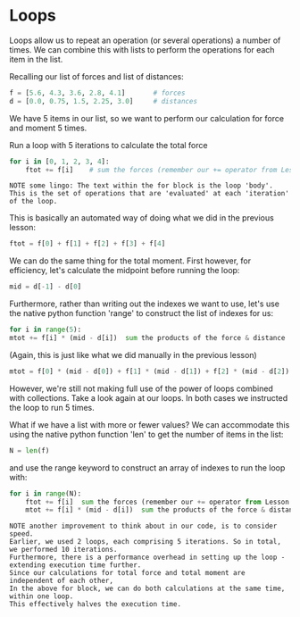 # Loops 

Loops allow us to repeat an operation (or several operations) a number of times.
We can combine this with lists to perform the operations for each item in the list.

Recalling our list of forces and list of distances:
```python
f = [5.6, 4.3, 3.6, 2.8, 4.1]		# forces
d = [0.0, 0.75, 1.5, 2.25, 3.0]		# distances
```

We have 5 items in our list, so we want to perform our calculation for force and moment 5 times.

Run a loop with 5 iterations to calculate the total force
```python
for i in [0, 1, 2, 3, 4]:
	ftot += f[i]	# sum the forces (remember our += operator from Lesson 1)
```

	NOTE some lingo: The text within the for block is the loop 'body'.
	This is the set of operations that are 'evaluated' at each 'iteration' of the loop.

This is basically an automated way of doing what we did in the previous lesson:
```python
ftot = f[0] + f[1] + f[2] + f[3] + f[4]
```

We can do the same thing for the total moment.
First however, for efficiency, let's calculate the midpoint before running the loop:
```python
mid = d[-1] - d[0]
```
Furthermore, rather than writing out the indexes we want to use,
let's use the native python function 'range' to construct the list of indexes for us:
```python
for i in range(5):
mtot += f[i] * (mid - d[i])  sum the products of the force & distance
```
(Again, this is just like what we did manually in the previous lesson)
```python
mtot = f[0] * (mid - d[0]) + f[1] * (mid - d[1]) + f[2] * (mid - d[2]) + f[3] * (mid - d[3]) + f[4] * (mid - d[4])
```
However, we're still not making full use of the power of loops combined with collections.
Take a look again at our loops. In both cases we instructed the loop to run 5 times. 

What if we have a list with more or fewer values?
We can accommodate this using the native python function 'len' to get the number of items in the list:
```python
N = len(f)
```
and use the range keyword to construct an array of indexes to run the loop with:
```python
for i in range(N):
	ftot += f[i]  sum the forces (remember our += operator from Lesson 1)
	mtot += f[i] * (mid - d[i])  sum the products of the force & distance
```

	NOTE another improvement to think about in our code, is to consider speed.
	Earlier, we used 2 loops, each comprising 5 iterations. So in total, we performed 10 iterations.
	Furthermore, there is a performance overhead in setting up the loop - extending execution time further.
	Since our calculations for total force and total moment are independent of each other, 
	In the above for block, we can do both calculations at the same time, within one loop.
	This effectively halves the execution time.